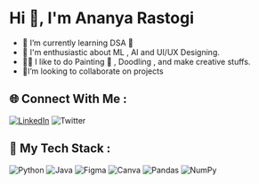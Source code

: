 # Hi 👋, I'm Ananya Rastogi
 
- 🌱 I’m currently learning DSA 🤯
- 👯 I'm enthusiastic about ML , AI and UI/UX Designing.
- 👩‍🎨 I like to do Painting 🎨 , Doodling , and make creative stuffs.
- 🎊I’m looking to collaborate on projects


## 🌐 Connect With Me :
[![LinkedIn](https://img.shields.io/badge/LinkedIn-%230077B5.svg?logo=linkedin&logoColor=white)](https://www.linkedin.com/in/ananyarastogi2004/) ![Twitter](https://img.shields.io/badge/Twitter-%2523013243.svg?logo=Twitter&logoColor=white&color=grey&link=https%3A%2F%2Ftwitter.com%2FAnanyaRast2004)


## 🧰  My  Tech Stack :
![Python](https://img.shields.io/badge/python-3670A0?style=for-the-badge&logo=python&logoColor=ffdd54) ![Java](https://img.shields.io/badge/java-%23ED8B00.svg?style=for-the-badge&logo=java&logoColor=white) ![Figma](https://img.shields.io/badge/Figma-%2523ED8B00.svg?style=for-the-badge&logo=Figma&logoColor=white)
 ![Canva](https://img.shields.io/badge/Canva-%2300C4CC.svg?style=for-the-badge&logo=Canva&logoColor=white) ![Pandas](https://img.shields.io/badge/pandas-%23150458.svg?style=for-the-badge&logo=pandas&logoColor=white) ![NumPy](https://img.shields.io/badge/numpy-%23013243.svg?style=for-the-badge&logo=numpy&logoColor=white)




